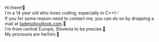 Hi there!👋\
I'm a 14 year old who loves coding, especially in C++!✅\
If you for some reason need to contact me, you can do so by dropping a mail at tadejs@outlook.com.📝\
I'm from central Europe, Slovenia to be precise.📍\
My pronouns are he/him.🫡


<!---
SodaTheCoder/SodaTheCoder is a ✨ special ✨ repository because its `README.md` (this file) appears on your GitHub profile.
You can click the Preview link to take a look at your changes.
--->
